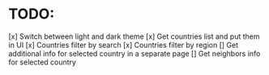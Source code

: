 # TODO:
[x] Switch between light and dark theme
[x] Get countries list and put them in UI
[x] Countries filter by search
[x] Countries filter by region
[] Get additional info for selected country in a separate page
[] Get neighbors info for selected country